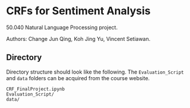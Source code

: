 # CRFs for Sentiment Analysis
50.040 Natural Language Processing project.

Authors: Change Jun Qing, Koh Jing Yu, Vincent Setiawan.

## Directory
Directory structure should look like the following. The `Evaluation_Script` and `data` folders can be acquired from the course website.

```
CRF_FinalProject.ipynb
Evaluation_Script/
data/
```